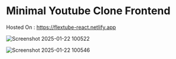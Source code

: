 # Minimal Youtube Clone Frontend

Hosted On : https://flextube-react.netlify.app


![Screenshot 2025-01-22 100522](https://github.com/user-attachments/assets/1fde0b65-bb38-45bf-b378-4d7be6b0e85b)


![Screenshot 2025-01-22 100546](https://github.com/user-attachments/assets/6c3fbe22-c963-43ef-814a-f0e93df1660c)
